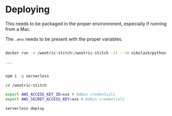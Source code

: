 # Deploying

This needs to be packaged in the proper environmnent, especially if running from a Mac.

The `.env` needs to be present with the proper variables.

```bash

docker run -v /wootric-stitch:/wootric-stitch -it --rm nikolaik/python-nodejs:python3.8-nodejs12 bash

...


npm i -g serverless

cd /wootric-stitch

export AWS_ACCESS_KEY_ID=xxx # Admin credentials
export AWS_SECRET_ACCESS_KEY=xxx # Admin credentials

serverless deploy

```